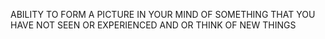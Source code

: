 ABILITY TO FORM A PICTURE IN YOUR MIND OF SOMETHING THAT YOU HAVE NOT SEEN OR EXPERIENCED AND OR THINK OF NEW THINGS
